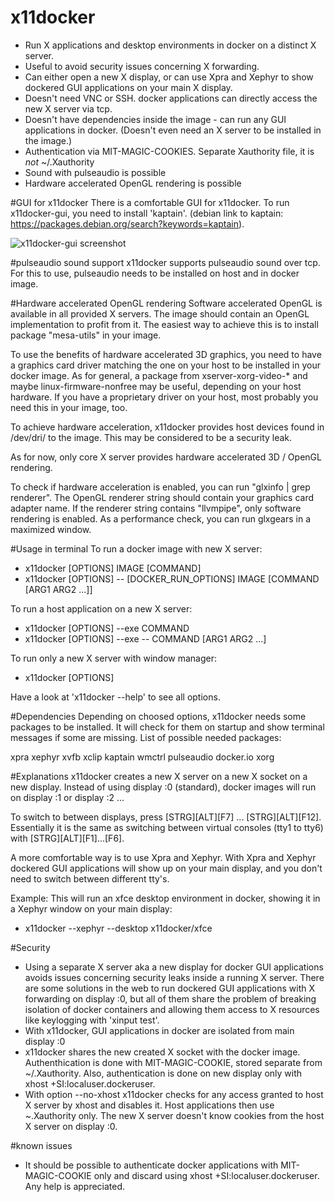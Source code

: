 # x11docker
 - Run X applications and desktop environments in docker on a distinct X server.
 - Useful to avoid security issues concerning X forwarding.
 - Can either open a new X display, or can use Xpra and Xephyr to show dockered GUI applications on your main X display.
 - Doesn't need VNC or SSH. docker applications can directly access the new X server via tcp.
 - Doesn't have dependencies inside the image - can run any GUI applications in docker. (Doesn't even need an X server to be installed in the image.)
 - Authentication via MIT-MAGIC-COOKIES. Separate Xauthority file, it is _not_  ~/.Xauthority
 - Sound with pulseaudio is possible
 - Hardware accelerated OpenGL rendering is possible

#GUI for x11docker
There is a comfortable GUI for x11docker. To run x11docker-gui, you need to install 'kaptain'. 
(debian link to kaptain: https://packages.debian.org/search?keywords=kaptain).

![x11docker-gui screenshot](/../screenshots/x11docker-gui.jpeg?raw=true "Optional Title")

 
#pulseaudio sound support
 x11docker supports pulseaudio sound over tcp. For this to use, pulseaudio needs to be installed on host and in docker image.

#Hardware accelerated OpenGL rendering
Software accelerated OpenGL is available in all provided X servers. 
 The image should contain an OpenGL implementation to profit from it.  The easiest way to achieve this is to install package \"mesa-utils\" in your image.

 To use the benefits of hardware accelerated 3D graphics, you need to have 
 a graphics card driver matching the one on your host to be installed in your docker image.
 As for general, a package from xserver-xorg-video-* and maybe linux-firmware-nonfree
 may be useful, depending on your host hardware.
 If you have a proprietary driver on your host, most probably you need this in your image, too.
 
 To achieve hardware acceleration, x11docker provides host devices found in /dev/dri/ 
 to the image. This may be considered to be a security leak. 
 
 As for now, only core X server provides hardware accelerated 3D / OpenGL rendering. 
 
 To check if hardware acceleration is enabled, you can run \"glxinfo | grep renderer\". 
 The OpenGL renderer string should contain your graphics card adapter name. 
 If the renderer string contains \"llvmpipe\", only software rendering is enabled. 
 As a performance check, you can run glxgears in a maximized window.
 
#Usage in terminal
To run a docker image with new X server:
 -  x11docker [OPTIONS] IMAGE [COMMAND]
 -  x11docker [OPTIONS] -- [DOCKER_RUN_OPTIONS] IMAGE [COMMAND [ARG1 ARG2 ...]]
  
To run a host application on a new X server:
 -  x11docker [OPTIONS] --exe COMMAND
 -  x11docker [OPTIONS] --exe -- COMMAND [ARG1 ARG2 ...]

To run only a new X server with window manager:
 -  x11docker [OPTIONS]

Have a look at 'x11docker --help' to see all options.

#Dependencies
Depending on choosed options, x11docker needs some packages to be installed.
It will check for them on startup and show terminal messages if some are missing.
List of possible needed packages:

xpra xephyr xvfb xclip kaptain wmctrl pulseaudio docker.io xorg

#Explanations
x11docker creates a new X server on a new X socket on a new display. Instead of using
display :0 (standard), docker images will run on display :1 or display :2 ...

To switch to between displays, press [STRG][ALT][F7] ... [STRG][ALT][F12]. Essentially it is the
same as switching between virtual consoles (tty1 to tty6) with [STRG][ALT][F1]...[F6].

A more comfortable way is to use Xpra and Xephyr. With Xpra and Xephyr dockered GUI applications will show up on your main display, and you don't need to switch between different tty's.

Example: This will run an xfce desktop environment in docker, showing it in a Xephyr window 
on your main display:
 - x11docker --xephyr --desktop x11docker/xfce

#Security
 - Using a separate X server aka a new display for docker GUI applications avoids issues 
 concerning security leaks inside a running X server. There are some solutions in the web to run dockered GUI applications with X forwarding on display :0, but all of them share the problem of breaking isolation of docker containers and allowing them access to X resources like keylogging with 'xinput test'.
 - With x11docker, GUI applications in docker are isolated from main display :0
 - x11docker shares the new created X socket with the docker image. Authenthication is done with MIT-MAGIC-COOKIE, stored separate from ~/.Xauthority. Also, authentication is done on new display only with xhost +SI:localuser.dockeruser. 
 - With option --no-xhost x11docker checks for any access granted to host X server by xhost and disables it. Host applications then use ~.Xauthority only.
 The new X server doesn't know cookies from the host X server on display :0.
 
 #known issues
  - It should be possible to authenticate docker applications with MIT-MAGIC-COOKIE only and discard using xhost +SI:localuser.dockeruser. Any help is appreciated.
